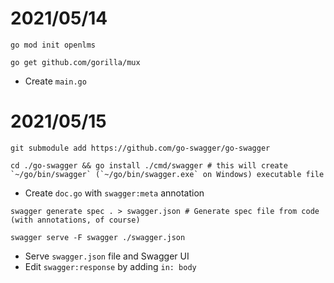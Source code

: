 # 2021/05/14

```shell
go mod init openlms

go get github.com/gorilla/mux
```

- Create `main.go`

# 2021/05/15

```shell
git submodule add https://github.com/go-swagger/go-swagger

cd ./go-swagger && go install ./cmd/swagger # this will create `~/go/bin/swagger` (`~/go/bin/swagger.exe` on Windows) executable file
```

- Create `doc.go` with `swagger:meta` annotation

```shell
swagger generate spec . > swagger.json # Generate spec file from code (with annotations, of course)

swagger serve -F swagger ./swagger.json
```

- Serve `swagger.json` file and Swagger UI
- Edit `swagger:response` by adding `in: body`
